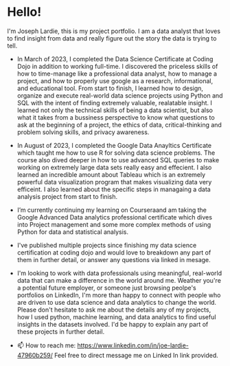 # **Hello!**
I'm Joseph Lardie, this is my project portfolio. I am a data analyst that loves to find insight from data and really figure out the story the data is trying to tell.
-  In March of 2023, I completed the Data Science Certificate at Coding Dojo in addition to working full-time. I discovered the priceless skills of how to time-manage like a professional data analyst, how to manage a project, and how to properly use google as a research, informational, and educational tool. From start to finish, I learned how to design, organize and execute real-world data science projects using Python and SQL with the intent of finding extremely valuable, realatable insight. I learned not only the technical skills of being a data scientist, but also what it takes from a bussiness perspective to know what questions to ask at the beginning of a project, the ethics of data, critical-thinking and problem solving skills, and privacy awareness.
-  In August of 2023, I completed the Google Data Anayltics Certificate which taught me how to use R for solving data science problems. The course also dived deeper in how to use advanced SQL queries to make working on extremely large data sets really easy and effecient. I also learned an incredible amount about Tableau which is an extremely powerful data visualization program that makes visualizing data very efficeint. I also learned about the specific steps in managaing a data analysis project from start to finish.
-  I’m currently continuing my learning on Courseraand am taking the Google Advanced Data analytics professional certificate which dives into Project management and some more complex methods of using Python for data and statistical analysis.
-  I've published multiple projects since finishing my data science certification at coding dojo and would love to breakdown any part of them in further detail, or answer any questions via linked in mesage.
- I'm looking to work with data professionals using meaningful, real-world data that can make a difference in the world around me. Weather you're a potential future employer, or someone just browsing peolpe's portfolios on LinkedIn, I'm more than happy to connect with people who are driven to use data science and data analytics to change the world. Please don't hesitate to ask me about the details any of my projects, how I used python, machine learning, and data analytics to find useful insights in the datasets involved. I'd be happy to explain any part of these projects in further detail.
  
- 📫 How to reach me: https://www.linkedin.com/in/joe-lardie-47960b259/  Feel free to direct message me on Linked In link provided.
